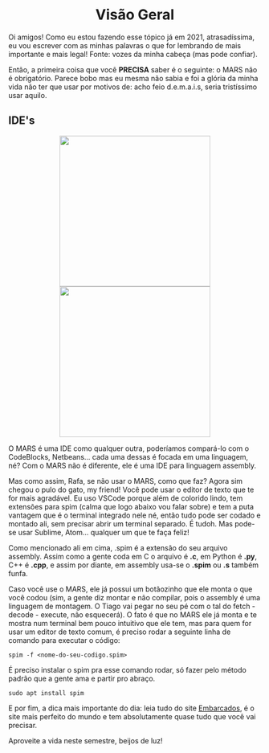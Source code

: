 # <center>Visão Geral

Oi amigos! Como eu estou fazendo esse tópico já em 2021, atrasadíssima, eu vou escrever com as minhas palavras o que for lembrando de mais importante e mais legal! Fonte: vozes da minha cabeça (mas pode confiar).

Então, a primeira coisa que você **PRECISA** saber é o seguinte: o MARS não é obrigatório. Parece bobo mas eu mesma não sabia e foi a glória da minha vida não ter que usar por motivos de: acho feio d.e.m.a.i.s, seria tristíssimo usar aquilo.

## IDE's
<p align='center'>
<img src='_media/fac/mars.png' width=300 hight='300'>     <img src='_media/mars.png' width=300 hight='300'>

O MARS é uma IDE como qualquer outra, poderíamos compará-lo com o CodeBlocks, Netbeans... cada uma dessas é focada em uma linguagem, né? Com o MARS não é diferente, ele é uma IDE para linguagem assembly.

Mas como assim, Rafa, se não usar o MARS, como que faz? Agora sim chegou o pulo do gato, my friend! Você pode usar o editor de texto que te for mais agradável. Eu uso VSCode porque além de colorido lindo, tem extensões para spim (calma que logo abaixo vou falar sobre) e tem a puta vantagem que é o terminal integrado nele né, então tudo pode ser codado e montado ali, sem precisar abrir um terminal separado. É tudoh. Mas pode-se usar Sublime, Atom... qualquer um que te faça feliz!

Como mencionado ali em cima, .spim é a extensão do seu arquivo assembly. Assim como a gente coda em C o arquivo é **.c**, em Python é **.py**, C++ é **.cpp**, e assim por diante, em assembly usa-se o **.spim** ou **.s** também funfa.

Caso você use o MARS, ele já possui um botãozinho que ele monta o que você codou (sim, a gente diz montar e não compilar, pois o assembly é uma linguagem de montagem. O Tiago vai pegar no seu pé com o tal do fetch - decode - execute, não esquecerá). O fato é que no MARS ele já monta e te mostra num terminal bem pouco intuitivo que ele tem, mas para quem for usar um editor de texto comum, é preciso rodar a seguinte linha de comando para executar o código:

```terminal
spim -f <nome-do-seu-codigo.spim>
```

É preciso instalar o spim pra esse comando rodar, só fazer pelo método padrão que a gente ama e partir pro abraço.
```terminal
sudo apt install spim
```

E por fim, a dica mais importante do dia: leia tudo do site [Embarcados](https://www.embarcados.com.br/arquitetura-de-conjunto-de-instrucoes-mips/), é o site mais perfeito do mundo e tem absolutamente quase tudo que você vai precisar.

Aproveite a vida neste semestre, beijos de luz!